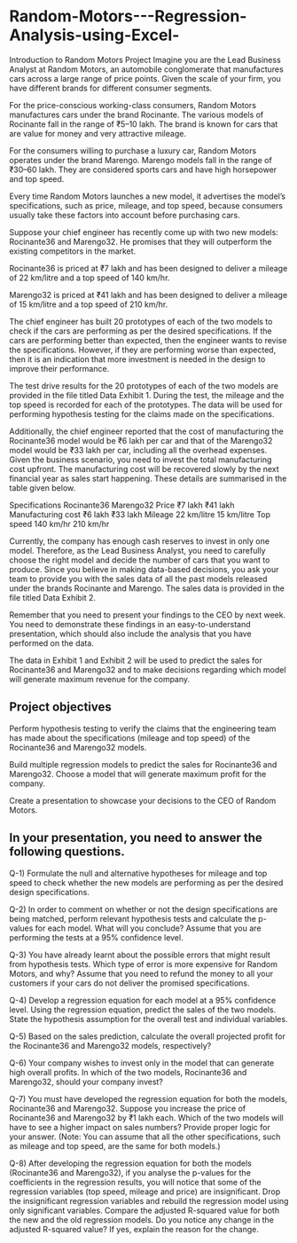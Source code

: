 # Random-Motors---Regression-Analysis-using-Excel-

Introduction to Random Motors Project
Imagine you are the Lead Business Analyst at Random Motors, an automobile conglomerate that manufactures cars across a large range of price points. Given the scale of your firm, you have different brands for different consumer segments.

 

For the price-conscious working-class consumers, Random Motors manufactures cars under the brand Rocinante. The various models of Rocinante fall in the range of ₹5–10 lakh. The brand is known for cars that are value for money and very attractive mileage.


For the consumers willing to purchase a luxury car, Random Motors operates under the brand Marengo. Marengo models fall in the range of ₹30–60 lakh. They are considered sports cars and have high horsepower and top speed.

 

Every time Random Motors launches a new model, it advertises the model’s specifications, such as price, mileage, and top speed, because consumers usually take these factors into account before purchasing cars.

 

Suppose your chief engineer has recently come up with two new models: Rocinante36 and Marengo32. He promises that they will outperform the existing competitors in the market.

 

Rocinante36 is priced at ₹7 lakh and has been designed to deliver a mileage of 22 km/litre and a top speed of 140 km/hr.

Marengo32 is priced at ₹41 lakh and has been designed to deliver a mileage of 15 km/litre and a top speed of 210 km/hr.

 

The chief engineer has built 20 prototypes of each of the two models to check if the cars are performing as per the desired specifications. If the cars are performing better than expected, then the engineer wants to revise the specifications. However, if they are performing worse than expected, then it is an indication that more investment is needed in the design to improve their performance.

The test drive results for the 20 prototypes of each of the two models are provided in the file titled Data Exhibit 1. During the test, the mileage and the top speed is recorded for each of the prototypes. The data will be used for performing hypothesis testing for the claims made on the specifications.


Additionally, the chief engineer reported that the cost of manufacturing the Rocinante36 model would be ₹6 lakh per car and that of the Marengo32 model would be ₹33 lakh per car, including all the overhead expenses. Given the business scenario, you need to invest the total manufacturing cost upfront. The manufacturing cost will be recovered slowly by the next financial year as sales start happening. These details are summarised in the table given below.

Specifications	Rocinante36	Marengo32
Price	₹7 lakh	₹41 lakh
Manufacturing cost	₹6 lakh	₹33 lakh
Mileage	22 km/litre	15 km/litre
Top speed	140 km/hr	210 km/hr
 

Currently, the company has enough cash reserves to invest in only one model. Therefore, as the Lead Business Analyst, you need to carefully choose the right model and decide the number of cars that you want to produce. Since you believe in making data-based decisions, you ask your team to provide you with the sales data of all the past models released under the brands Rocinante and Marengo. The sales data is provided in the file titled Data Exhibit 2.


Remember that you need to present your findings to the CEO by next week. You need to demonstrate these findings in an easy-to-understand presentation, which should also include the analysis that you have performed on the data.

The data in Exhibit 1 and Exhibit 2 will be used to predict the sales for Rocinante36 and Marengo32 and to make decisions regarding which model will generate maximum revenue for the company.

## Project objectives
Perform hypothesis testing to verify the claims that the engineering team has made about the specifications (mileage and top speed) of the Rocinante36 and Marengo32 models.

Build multiple regression models to predict the sales for Rocinante36 and Marengo32. Choose a model that will generate maximum profit for the company.

Create a presentation to showcase your decisions to the CEO of Random Motors.

## In your presentation, you need to answer the following questions.

Q-1) Formulate the null and alternative hypotheses for mileage and top speed to check whether the new models are performing as per the desired design specifications.

Q-2) In order to comment on whether or not the design specifications are being matched, perform relevant hypothesis tests and calculate the p-values for each model. What will you conclude? Assume that you are performing the tests at a 95% confidence level.

Q-3) You have already learnt about the possible errors that might result from hypothesis tests. Which type of error is more expensive for Random Motors, and why? Assume that you need to refund the money to all your customers if your cars do not deliver the promised specifications.

Q-4) Develop a regression equation for each model at a 95% confidence level. Using the regression equation, predict the sales of the two models. State the hypothesis assumption for the overall test and individual variables.

Q-5) Based on the sales prediction, calculate the overall projected profit for the Rocinante36 and Marengo32 models, respectively? 

Q-6) Your company wishes to invest only in the model that can generate high overall profits. In which of the two models, Rocinante36 and Marengo32, should your company invest?

Q-7) You must have developed the regression equation for both the models, Rocinante36 and Marengo32. Suppose you increase the price of Rocinante36 and Marengo32 by ₹1 lakh each. Which of the two models will have to see a higher impact on sales numbers? Provide proper logic for your answer. (Note: You can assume that all the other specifications, such as mileage and top speed, are the same for both models.)

Q-8) After developing the regression equation for both the models (Rocinante36 and Marengo32), if you analyse the p-values for the coefficients in the regression results, you will notice that some of the regression variables (top speed, mileage and price) are insignificant. Drop the insignificant regression variables and rebuild the regression model using only significant variables. Compare the adjusted R-squared value for both the new and the old regression models. Do you notice any change in the adjusted R-squared value? If yes, explain the reason for the change.
